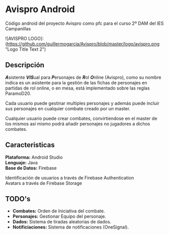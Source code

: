 # Avispro Android

Código android del proyecto Avispro como pfc para el curso 2º DAM del IES Campanillas


![AVISPRO LOGO]: (https://github.com/guillermogarcia/Avispro/blob/master/logo/avispro.png "Logo Title Text 2")


## Descripción

***A***sistente ***VIS***ual para ***P***ersonajes de ***R***ol ***O***nline (Avispro), como su nombre indica es un asistente para la gestión de las fichas de personajes en partidas de rol online, o en mesa, está implementado sobre las reglas ParamoD20.

Cada usuario puede gestinar multiples personajes y además puede incluir sus personajes en cualquier combate creado por un master.

Cualquier usuario puede crear combates, convirtiendose en el master de los mismos así mismo podrá añadir personajes no jugadores a dichos combates.

## Caracteristicas

**Plataforma:** Android Studio  
**Lenguaje:** Java  
**Base de Datos:** Firebase  

Identificación de usuarios a través de Firebase Authentication  
Avatars a través de Firebase Storage  

## TODO's

* **Combates:** Orden de Iniciativa del combate.  
* **Personajes:** Gestionar Equipo del personaje.  
* **Dados:** Sistema de tiradas aleatorias de dados.  
* **Notificiaciones:** Sistema de notificaciones (OneSignal).  